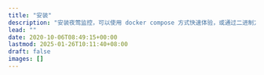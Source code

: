 ```yaml
---
title: "安装"
description: "安装夜莺监控，可以使用 docker compose 方式快速体验，或通过二进制方式安装，亦可以通过 helm 方式安装"
lead: ""
date: 2020-10-06T08:49:15+00:00
lastmod: 2025-01-26T10:11:40+08:00
draft: false
images: []
---
```

